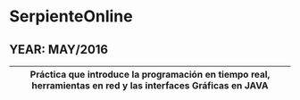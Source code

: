 # SerpienteOnline
## YEAR: MAY/2016

| Práctica que introduce la programación en tiempo real, herramientas en red y las interfaces Gráficas en JAVA |
| - |
